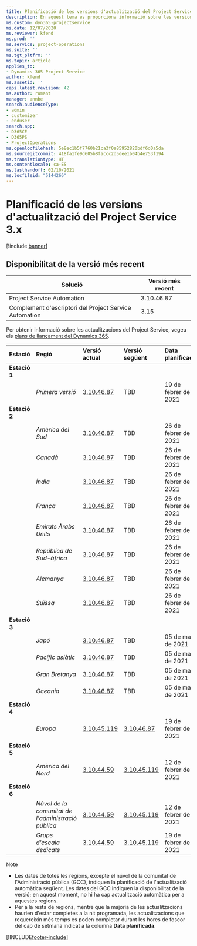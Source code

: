 ```yaml
---
title: Planificació de les versions d'actualització del Project Service 3.x
description: En aquest tema es proporciona informació sobre les versions disponibles i futures del Dynamics 365 Project Service Automation.
ms.custom: dyn365-projectservice
ms.date: 12/07/2020
ms.reviewer: kfend
ms.prod: ''
ms.service: project-operations
ms.suite: ''
ms.tgt_pltfrm: ''
ms.topic: article
applies_to:
- Dynamics 365 Project Service
author: kfend
ms.assetid: ''
caps.latest.revision: 42
ms.author: rumant
manager: annbe
search.audienceType:
- admin
- customizer
- enduser
search.app:
- D365CE
- D365PS
- ProjectOperations
ms.openlocfilehash: 5e8ec1b5f7760b21ca3f0a85952820bdf6d0a5da
ms.sourcegitcommit: 418fa1fe9d605b8faccc2d5dee1b04b4e753f194
ms.translationtype: HT
ms.contentlocale: ca-ES
ms.lasthandoff: 02/10/2021
ms.locfileid: "5144266"
---
```

# <a name="update-release-schedule-for-project-service-3x"></a>Planificació de les versions d'actualització del Project Service 3.x

[!include [banner](../includes/psa-now-project-operations.md)]

## <a name="latest-version-availability"></a>Disponibilitat de la versió més recent

| Solució  | Versió més recent |
|-------|----|
| Project Service Automation    | 3.10.46.87 |
| Complement d'escriptori del Project Service Automation                | 3.15          |

Per obtenir informació sobre les actualitzacions del Project Service, vegeu els [plans de llançament del Dynamics 365](https://docs.microsoft.com/dynamics365/release-plans/). 

| Estació  | Regió | Versió actual | Versió següent |  Data planificada
| :---   | :---   | :---   | :---   |:---   |         
|<strong>Estació 1</strong> | |  |  | |
| | <i>Primera versió</i> | [3.10.46.87](whats-new-ur-28-5.md) | TBD | 19 de febrer de 2021
|<strong>Estació 2</strong> | |  |  | |
| | <i>Amèrica del Sud</i> | [3.10.46.87](whats-new-ur-28-5.md) | TBD | 26 de febrer de 2021
| | <i>Canadà</i> | [3.10.46.87](whats-new-ur-28-5.md) | TBD | 26 de febrer de 2021
| | <i>Índia</i> | [3.10.46.87](whats-new-ur-28-5.md) | TBD | 26 de febrer de 2021
| | <i>França</i> | [3.10.46.87](whats-new-ur-28-5.md) | TBD | 26 de febrer de 2021
| | <i>Emirats Àrabs Units</i> | [3.10.46.87](whats-new-ur-28-5.md) | TBD | 26 de febrer de 2021
| | <i>República de Sud-àfrica</i> | [3.10.46.87](whats-new-ur-28-5.md) | TBD | 26 de febrer de 2021
| | <i>Alemanya</i> | [3.10.46.87](whats-new-ur-28-5.md) | TBD | 26 de febrer de 2021
| | <i>Suïssa</i> | [3.10.46.87](whats-new-ur-28-5.md) | TBD | 26 de febrer de 2021
|<strong>Estació 3</strong> | |  |  | |
| | <i>Japó</i> | [3.10.46.87](whats-new-ur-28-5.md) | TBD | 05 de març de 2021
| | <i>Pacífic asiàtic</i> | [3.10.46.87](whats-new-ur-28-5.md) | TBD | 05 de març de 2021
| | <i>Gran Bretanya</i> | [3.10.46.87](whats-new-ur-28-5.md) | TBD | 05 de març de 2021
| | <i>Oceania</i> | [3.10.46.87](whats-new-ur-28-5.md) | TBD | 05 de març de 2021
|<strong>Estació 4</strong> | |  |  | |
| | <i>Europa</i> | [3.10.45.119](whats-new-ur-27-5.md) | [3.10.46.87](whats-new-ur-28-5.md) | 19 de febrer de 2021
|<strong>Estació 5</strong> | |  |  | |
| | <i>Amèrica del Nord</i> | [3.10.44.59](whats-new-ur-26.md) | [3.10.45.119](whats-new-ur-27-5.md) | 12 de febrer de 2021
|<strong>Estació 6</strong> | |  |  | |
| | <i>Núvol de la comunitat de l'administració pública</i> | [3.10.44.59](whats-new-ur-26.md) | [3.10.45.119](whats-new-ur-27-5.md) | 12 de febrer de 2021
| | <i>Grups d'escala dedicats</i> | [3.10.44.59](whats-new-ur-26.md) | [3.10.45.119](whats-new-ur-27-5.md) | 19 de febrer de 2021

>[!Note]
> - Les dates de totes les regions, excepte el núvol de la comunitat de l'Administració pública (GCC), indiquen la planificació de l'actualització automàtica següent. Les dates del GCC indiquen la disponibilitat de la versió; en aquest moment, no hi ha cap actualització automàtica per a aquestes regions.
> - Per a la resta de regions, mentre que la majoria de les actualitzacions haurien d'estar completes a la nit programada, les actualitzacions que requereixin més temps es poden completar durant les hores de foscor del cap de setmana indicat a la columna **Data planificada**.


[!INCLUDE[footer-include](../includes/footer-banner.md)]
